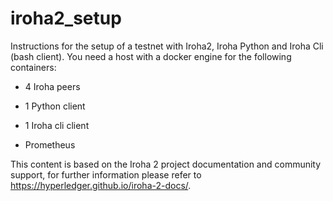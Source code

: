 # iroha2_setup

Instructions for the setup of a testnet with Iroha2, Iroha Python and Iroha Cli (bash client).
You need a host with a docker engine for the following containers:

- 4 Iroha peers

- 1 Python client

- 1 Iroha cli client

- Prometheus

This content is based on the Iroha 2 project documentation and community support, for further information please refer to https://hyperledger.github.io/iroha-2-docs/.
